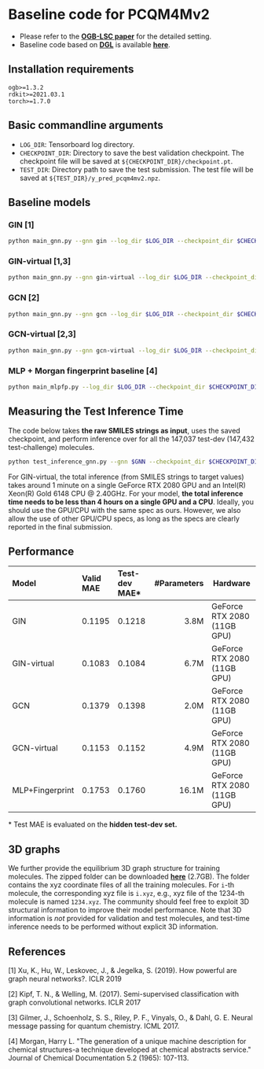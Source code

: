 # Baseline code for PCQM4Mv2

- Please refer to the **[OGB-LSC paper](https://arxiv.org/abs/2103.09430)** for the detailed setting.
- Baseline code based on **[DGL](https://www.dgl.ai/)** is available **[here](https://github.com/dmlc/dgl/tree/master/examples/pytorch/ogb_lsc/PCQM4M)**.

## Installation requirements
```
ogb>=1.3.2
rdkit>=2021.03.1
torch>=1.7.0
```

## Basic commandline arguments
- `LOG_DIR`: Tensorboard log directory.
- `CHECKPOINT_DIR`: Directory to save the best validation checkpoint. The checkpoint file will be saved at `${CHECKPOINT_DIR}/checkpoint.pt`.
- `TEST_DIR`: Directory path to save the test submission. The test file will be saved at `${TEST_DIR}/y_pred_pcqm4mv2.npz`.

## Baseline models

### GIN [1]
```bash
python main_gnn.py --gnn gin --log_dir $LOG_DIR --checkpoint_dir $CHECKPOINT_DIR --save_test_dir $TEST_DIR
```

### GIN-virtual [1,3]
```bash
python main_gnn.py --gnn gin-virtual --log_dir $LOG_DIR --checkpoint_dir $CHECKPOINT_DIR --save_test_dir $TEST_DIR
```

### GCN [2]
```bash
python main_gnn.py --gnn gcn --log_dir $LOG_DIR --checkpoint_dir $CHECKPOINT_DIR --save_test_dir $TEST_DIR
```

### GCN-virtual [2,3]
```bash
python main_gnn.py --gnn gcn-virtual --log_dir $LOG_DIR --checkpoint_dir $CHECKPOINT_DIR --save_test_dir $TEST_DIR
```

### MLP + Morgan fingerprint baseline [4]
```bash
python main_mlpfp.py --log_dir $LOG_DIR --checkpoint_dir $CHECKPOINT_DIR --save_test_dir $TEST_DIR
```

## Measuring the Test Inference Time
The code below takes **the raw SMILES strings as input**, uses the saved checkpoint, and perform inference over for all the 147,037 test-dev (147,432 test-challenge) molecules.
```bash
python test_inference_gnn.py --gnn $GNN --checkpoint_dir $CHECKPOINT_DIR --save_test_dir $TEST_DIR
```

For GIN-virtual, the total inference (from SMILES strings to target values) takes around 1 minute on a single GeForce RTX 2080 GPU and an Intel(R) Xeon(R) Gold 6148 CPU @ 2.40GHz.
For your model, **the total inference time needs to be less than 4 hours on a single GPU and a CPU**. Ideally, you should use the GPU/CPU with the same spec as ours. However, we also allow the use of other GPU/CPU specs, as long as the specs are clearly reported in the final submission.

## Performance

| Model              |Valid MAE  | Test-dev MAE*   | \#Parameters    | Hardware |
|:------------------ |:--------------   |:---------------| --------------:|----------|
| GIN     | 0.1195 | 0.1218 | 3.8M  | GeForce RTX 2080 (11GB GPU) |
| GIN-virtual     | 0.1083 | 0.1084 | 6.7M  | GeForce RTX 2080 (11GB GPU) |
| GCN     | 0.1379 | 0.1398 | 2.0M  | GeForce RTX 2080 (11GB GPU) |
| GCN-virtual     | 0.1153 | 0.1152 | 4.9M  | GeForce RTX 2080 (11GB GPU) |
| MLP+Fingerprint     | 0.1753 | 0.1760 | 16.1M  | GeForce RTX 2080 (11GB GPU) |

\* Test MAE is evaluated on the **hidden test-dev set.**

## 3D graphs

We further provide the equilibrium 3D graph structure for training molecules. The zipped folder can be downloaded **[here](http://ogb-data.stanford.edu/data/lsc/pcqm4m-v2_xyz.zip)** (2.7GB). The folder contains the xyz coordinate files of all the training molecules. For `i`-th molecule, the corresponding xyz file is `i.xyz`, e.g., xyz file of the 1234-th molecule is named `1234.xyz`. The community should feel free to exploit 3D structural information to improve their model performance. Note that 3D information is *not* provided for validation and test molecules, and test-time inference needs to be performed without explicit 3D information.

## References
[1] Xu, K., Hu, W., Leskovec, J., & Jegelka, S. (2019). How powerful are graph neural networks?. ICLR 2019

[2] Kipf, T. N., & Welling, M. (2017). Semi-supervised classification with graph convolutional networks. ICLR 2017

[3] Gilmer, J., Schoenholz, S. S., Riley, P. F., Vinyals, O., & Dahl, G. E. Neural message passing for quantum chemistry. ICML 2017.

[4] Morgan, Harry L. "The generation of a unique machine description for chemical structures-a technique developed at chemical abstracts service." Journal of Chemical Documentation 5.2 (1965): 107-113.
